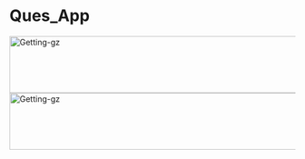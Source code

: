 # Ques_App



<img src="/img/adpart1/4.PNG" alt="Getting-gz" width="600" height="100"> 

<img src="/img/adpart1/4.PNG" alt="Getting-gz" width="600" height="100"> 
